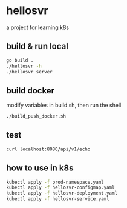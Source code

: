 # hellosvr
a project for learning k8s


## build & run local

```bash
go build .
./hellosvr -h
./hellosvr server
```

## build docker

modify variables in build.sh, then run the shell

```bash
./build_push_docker.sh
```

## test 

```bash
curl localhost:8080/api/v1/echo
```

## how to use in k8s

```bash
kubectl apply -f prod-namespace.yaml
kubectl apply -f hellosvr-configmap.yaml
kubectl apply -f hellosvr-deployment.yaml
kubectl apply -f hellosvr-service.yaml
```

